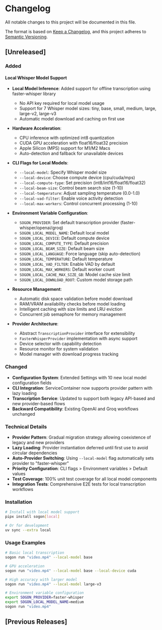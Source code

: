 # Changelog

All notable changes to this project will be documented in this file.

The format is based on [Keep a Changelog](https://keepachangelog.com/en/1.0.0/),
and this project adheres to [Semantic Versioning](https://semver.org/spec/v2.0.0.html).

## [Unreleased]

### Added

#### Local Whisper Model Support
- **Local Model Inference**: Added support for offline transcription using faster-whisper library
  - No API key required for local model usage
  - Support for 7 Whisper model sizes: tiny, base, small, medium, large, large-v2, large-v3
  - Automatic model download and caching on first use

- **Hardware Acceleration**:
  - CPU inference with optimized int8 quantization
  - CUDA GPU acceleration with float16/float32 precision
  - Apple Silicon (MPS) support for M1/M2 Macs
  - Auto-detection and fallback for unavailable devices

- **CLI Flags for Local Models**:
  - `--local-model`: Specify Whisper model size
  - `--local-device`: Choose compute device (cpu/cuda/mps)
  - `--local-compute-type`: Set precision (int8/int16/float16/float32)
  - `--local-beam-size`: Control beam search size (1-10)
  - `--local-temperature`: Adjust sampling temperature (0.0-1.0)
  - `--local-vad-filter`: Enable voice activity detection
  - `--local-max-workers`: Control concurrent processing (1-10)

- **Environment Variable Configuration**:
  - `SOGON_PROVIDER`: Set default transcription provider (faster-whisper/openai/groq)
  - `SOGON_LOCAL_MODEL_NAME`: Default local model
  - `SOGON_LOCAL_DEVICE`: Default compute device
  - `SOGON_LOCAL_COMPUTE_TYPE`: Default precision
  - `SOGON_LOCAL_BEAM_SIZE`: Default beam size
  - `SOGON_LOCAL_LANGUAGE`: Force language (skip auto-detection)
  - `SOGON_LOCAL_TEMPERATURE`: Default temperature
  - `SOGON_LOCAL_VAD_FILTER`: Enable VAD by default
  - `SOGON_LOCAL_MAX_WORKERS`: Default worker count
  - `SOGON_LOCAL_CACHE_MAX_SIZE_GB`: Model cache size limit
  - `SOGON_LOCAL_DOWNLOAD_ROOT`: Custom model storage path

- **Resource Management**:
  - Automatic disk space validation before model download
  - RAM/VRAM availability checks before model loading
  - Intelligent caching with size limits and LRU eviction
  - Concurrent job semaphore for memory management

- **Provider Architecture**:
  - Abstract `TranscriptionProvider` interface for extensibility
  - `FasterWhisperProvider` implementation with async support
  - Device selector with capability detection
  - Resource monitor for system validation
  - Model manager with download progress tracking

### Changed

- **Configuration System**: Extended Settings with 10 new local model configuration fields
- **CLI Integration**: ServiceContainer now supports provider pattern with lazy loading
- **Transcription Service**: Updated to support both legacy API-based and new provider-based flows
- **Backward Compatibility**: Existing OpenAI and Groq workflows unchanged

### Technical Details

- **Provider Pattern**: Gradual migration strategy allowing coexistence of legacy and new providers
- **Lazy Loading**: Provider instantiation deferred until first use to avoid circular dependencies
- **Auto-Provider Switching**: Using `--local-model` flag automatically sets provider to "faster-whisper"
- **Priority Configuration**: CLI flags > Environment variables > Default values
- **Test Coverage**: 100% unit test coverage for all local model components
- **Integration Tests**: Comprehensive E2E tests for local transcription workflows

### Installation

```bash
# Install with local model support
pipx install sogon[local]

# Or for development
uv sync --extra local
```

### Usage Examples

```bash
# Basic local transcription
sogon run "video.mp4" --local-model base

# GPU acceleration
sogon run "video.mp4" --local-model base --local-device cuda

# High accuracy with larger model
sogon run "video.mp4" --local-model large-v3

# Environment variable configuration
export SOGON_PROVIDER=faster-whisper
export SOGON_LOCAL_MODEL_NAME=medium
sogon run "video.mp4"
```

## [Previous Releases]

<!-- Add previous release notes here when available -->

